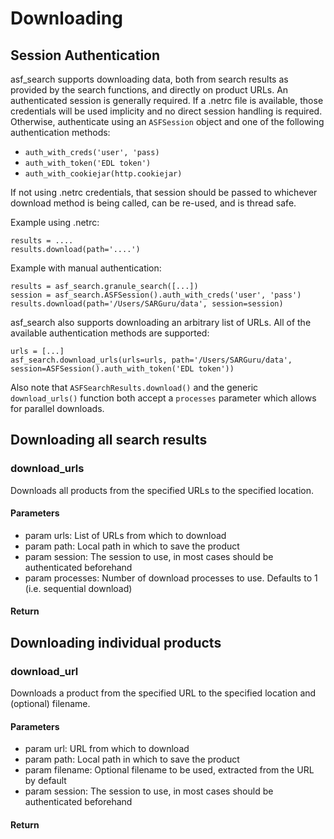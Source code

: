 # Downloading

## Session Authentication

asf_search supports downloading data, both from search results as provided by the search functions, and directly on product URLs. An authenticated session is generally required. If a .netrc file is available, those credentials will be used implicity and no direct session handling is required. Otherwise, authenticate using an ```ASFSession``` object and one of the following authentication methods:

- ```auth_with_creds('user', 'pass)```
- ```auth_with_token('EDL token')```
- ```auth_with_cookiejar(http.cookiejar)```

If not using .netrc credentials, that session should be passed to whichever download method is being called, can be re-used, and is thread safe.

Example using .netrc:

	results = ....
	results.download(path='....')

Example with manual authentication:

	results = asf_search.granule_search([...])
	session = asf_search.ASFSession().auth_with_creds('user', 'pass')
	results.download(path='/Users/SARGuru/data', session=session)

asf_search also supports downloading an arbitrary list of URLs. All of the available authentication methods are supported:

	urls = [...]
	asf_search.download_urls(urls=urls, path='/Users/SARGuru/data', session=ASFSession().auth_with_token('EDL token'))

Also note that ```ASFSearchResults.download()``` and the generic ```download_urls()``` function both accept a ```processes``` parameter which allows for parallel downloads.

## Downloading all search results
### download_urls

Downloads all products from the specified URLs to the specified location.

#### Parameters
- param urls: List of URLs from which to download
- param path: Local path in which to save the product
- param session: The session to use, in most cases should be authenticated beforehand
- param processes: Number of download processes to use. Defaults to 1 (i.e. sequential download)

#### Return

## Downloading individual products
### download_url

Downloads a product from the specified URL to the specified location and (optional) filename.

#### Parameters
- param url: URL from which to download
- param path: Local path in which to save the product
- param filename: Optional filename to be used, extracted from the URL by default
- param session: The session to use, in most cases should be authenticated beforehand

#### Return
